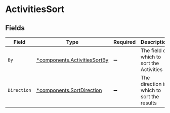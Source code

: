 # ActivitiesSort


## Fields

| Field                                                                       | Type                                                                        | Required                                                                    | Description                                                                 | Example                                                                     |
| --------------------------------------------------------------------------- | --------------------------------------------------------------------------- | --------------------------------------------------------------------------- | --------------------------------------------------------------------------- | --------------------------------------------------------------------------- |
| `By`                                                                        | [*components.ActivitiesSortBy](../../models/components/activitiessortby.md) | :heavy_minus_sign:                                                          | The field on which to sort the Activities                                   | created_at                                                                  |
| `Direction`                                                                 | [*components.SortDirection](../../models/components/sortdirection.md)       | :heavy_minus_sign:                                                          | The direction in which to sort the results                                  |                                                                             |